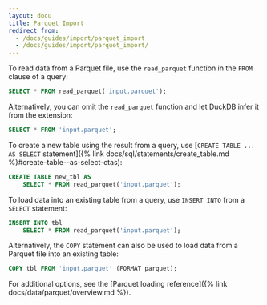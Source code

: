 ```yaml
---
layout: docu
title: Parquet Import
redirect_from:
  - /docs/guides/import/parquet_import
  - /docs/guides/import/parquet_import/
---
```


To read data from a Parquet file, use the `read_parquet` function in the `FROM` clause of a query:

```sql
SELECT * FROM read_parquet('input.parquet');
```

Alternatively, you can omit the `read_parquet` function and let DuckDB infer it from the extension:

```sql
SELECT * FROM 'input.parquet';
```

To create a new table using the result from a query, use [`CREATE TABLE ... AS SELECT` statement]({% link docs/sql/statements/create_table.md %}#create-table--as-select-ctas):

```sql
CREATE TABLE new_tbl AS
    SELECT * FROM read_parquet('input.parquet');
```

To load data into an existing table from a query, use `INSERT INTO` from a `SELECT` statement:

```sql
INSERT INTO tbl
    SELECT * FROM read_parquet('input.parquet');
```

Alternatively, the `COPY` statement can also be used to load data from a Parquet file into an existing table:

```sql
COPY tbl FROM 'input.parquet' (FORMAT parquet);
```

For additional options, see the [Parquet loading reference]({% link docs/data/parquet/overview.md %}).
